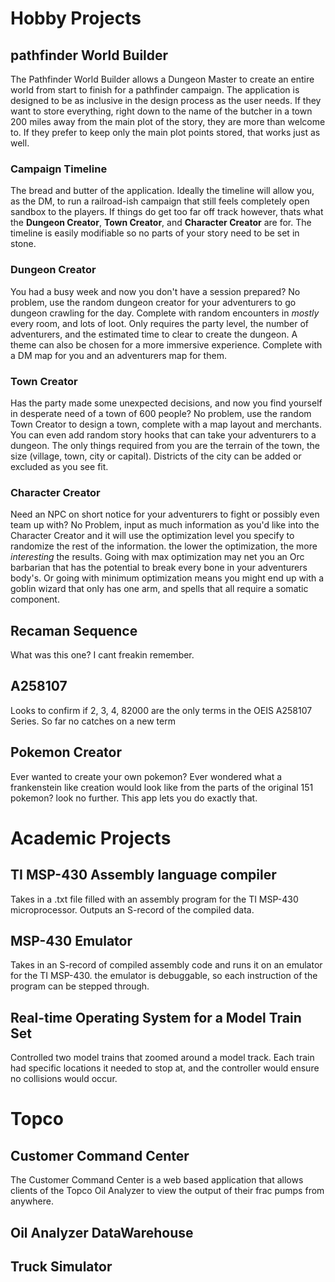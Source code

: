 # Hobby Projects

## pathfinder World Builder

The Pathfinder World Builder allows a Dungeon Master to create an entire world from start to finish for a pathfinder campaign. The application is designed to be as inclusive in the design process as the user needs. If they want to store everything, right down to the name of the butcher in a town 200 miles away from the main plot of the story, they are more than welcome to. If they prefer to keep only the main plot points stored, that works just as well.

### Campaign Timeline
The bread and butter of the application. Ideally the timeline will allow you, as the DM, to run a railroad-ish campaign that still feels completely open sandbox to the players. If things do get too far off track however, thats what the **Dungeon Creator**, **Town Creator**, and **Character Creator** are for. The timeline is easily modifiable so no parts of your story need to be set in stone. 

### Dungeon Creator
You had a busy week and now you don't have a session prepared? No problem, use the random dungeon creator for your adventurers to go dungeon crawling for the day. Complete with random encounters in *mostly* every room, and lots of loot. Only requires the party level, the number of adventurers, and the estimated time to clear to create the dungeon. A theme can also be chosen for a more immersive experience. Complete with a DM map for you and an adventurers map for them.

### Town Creator
Has the party made some unexpected decisions, and now you find yourself in desperate need of a town of 600 people? No problem, use the random Town Creator to design a town, complete with a map layout and merchants. You can even add random story hooks that can take your adventurers to a dungeon. The only things required from you are the terrain of the town, the size (village, town, city or capital). Districts of the city can be added or excluded as you see fit.  

### Character Creator
Need an NPC on short notice for your adventurers to fight or possibly even team up with? No Problem, input as much information as you'd like into the Character Creator and it will use the optimization level you specify to randomize the rest of the information. the lower the optimization, the more *interesting* the results. Going with max optimization may net you an Orc barbarian that has the potential to break every bone in your adventurers body's. Or going with minimum optimization means you might end up with a goblin wizard that only has one arm, and spells that all require a somatic component. 

## Recaman Sequence

What was this one? I cant freakin remember.

## A258107

Looks to confirm if 2, 3, 4, 82000 are the only terms in the OEIS A258107 Series. So far no catches on a new term

## Pokemon Creator

Ever wanted to create your own pokemon? Ever wondered what a frankenstein like creation would look like from the parts of the original 151 pokemon? look no further. This app lets you do exactly that.

# Academic Projects

## TI MSP-430 Assembly language compiler

Takes in a .txt file filled with an assembly program for the TI MSP-430 microprocessor. Outputs an S-record of the compiled data. 

## MSP-430 Emulator

Takes in an S-record of compiled assembly code and runs it on an emulator for the TI MSP-430. the emulator is debuggable, so each instruction of the program can be stepped through.

## Real-time Operating System for a Model Train Set

Controlled two model trains that zoomed around a model track. Each train had specific locations it needed to stop at, and the controller would ensure no collisions would occur.

# Topco

## Customer Command Center
The Customer Command Center is a web based application that allows clients of the Topco Oil Analyzer to view the output of their frac pumps from anywhere. 
## Oil Analyzer DataWarehouse

## Truck Simulator
